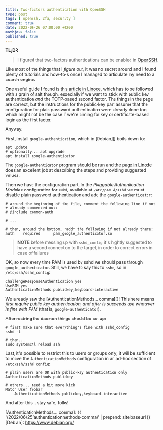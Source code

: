```yaml
---
title: Two-factors authentication with OpenSSH
type: post
tags: [ openssh, 2fa, security ]
comment: true
date: 2022-06-26 07:00:00 +0200
mathjax: false
published: true
---
```


**TL;DR**

> I figured that two-factors authentications can be enabled in
> [OpenSSH][].

Like most of the things that I *figure out*, it was no secret around and
I found plenty of tutorials and how-to-s once I managed to articulate my
need to a search engine.

One useful guide I found is [this article in Linode][], which has to be
followed with a grain of salt though, especially if we want to stick
with public key authentication *and* the TOTP-based second factor. The
things in the page are correct, but the instructions for the public-key
part assume that the configuration for plain password authentication
were already done too, which might not be the case if we're aiming for
key or certificate-based login as the first factor.

Anyway.

First, install `google-authentication`, which in [Debian][] boils down
to:

```
apt update
# optionally... apt upgrade
apt install google-authenticator
```

The `google-authenticator` program should be run and the [page in
Linode][this article in Linode] does an excellent job at describing the
steps and providing suggested values.

Then we have the configuration part. In the *Pluggable Authentication
Modules* configuration for `sshd`, available at `/etc/pam.d/sshd` we
must disable plain password authentication and add the
`google-authenticator`:

```
# around the beginning of the file, comment the following line if not
# already commented out:
# @include common-auth

# ---

# then, around the bottom, *add* the following if not already there:
auth    required      pam_google_authenticator.so
```

> **NOTE** before messing up with `sshd_config` it's hightly suggested
> to have a second connection to the target, in order to correct errors
> in case of failures.

OK, so now every time PAM is used by sshd we should pass through
`google_authenticator`. Still, we have to say this to `sshd`, so in
`/etc/ssh/sshd_config`:

```
ChallengeResponseAuthentication yes
UsePAM yes
AuthenticationMethods publickey,keyboard-interactive
```

We already saw the [AuthenticationMethods... comma][]! This here means
*first require public key authentication, and after is succeeds use
whatever is fine with PAM* (that is, `google-authenticator`).

After restring the daemon things should be set up:

```shell
# first make sure that everything's fine with sshd_config
sshd -t

# then...
sudo systemctl reload ssh
```

Last, it's possible to restrict this to users or groups only, it will be
sufficient to move the `AuthenticationMethods` configuration in an
ad-hoc section of `/etc/ssh/sshd_config`:

```
# plain users are OK with public-key authentication only
AuthenticationMethods publickey

# others... need a bit more kick
Match User foobar
    AuthenticationMethods publickey,keyboard-interactive
```

And after this... stay safe, folks!


[Perl]: https://www.perl.org/
[OpenSSH]: https://www.openssh.com/
[this article in Linode]: https://www.linode.com/docs/guides/how-to-use-one-time-passwords-for-two-factor-authentication-with-ssh-on-debian/
[AuthenticationMethods... comma]: {{ '/2022/06/25/authenticationmethods-comma/' | prepend: site.baseurl }}
[Debian]: https://www.debian.org/
